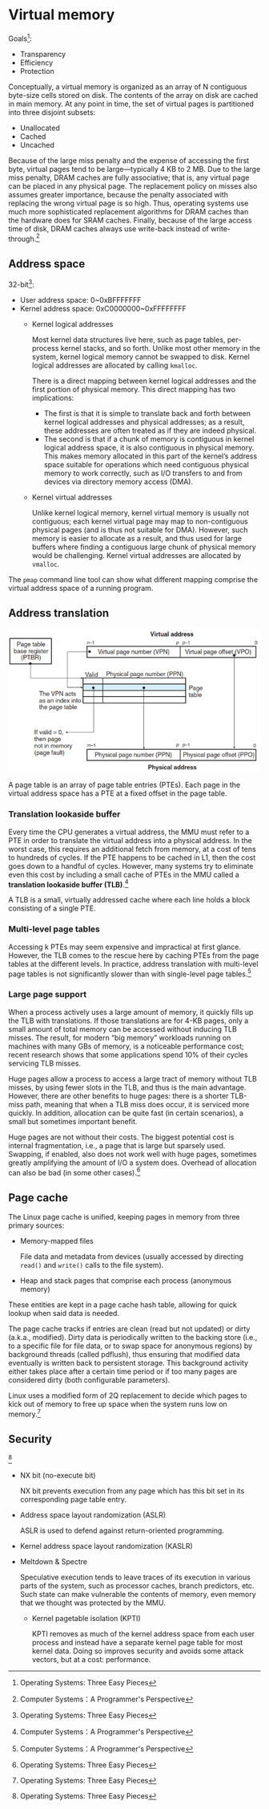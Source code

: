 # Virtual memory
Goals[^three]:
- Transparency
- Efficiency
- Protection

Conceptually, a virtual memory is organized as an array of N contiguous byte-size cells stored on disk. The contents of the array on disk are cached in main memory. At any point in time, the set of virtual pages is partitioned into three disjoint subsets:
- Unallocated
- Cached
- Uncached

Because of the large miss penalty and the expense of accessing the first byte, virtual pages tend to be large—typically 4 KB to 2 MB. Due to the large miss penalty, DRAM caches are fully associative; that is, any virtual page can be placed in any physical page. The replacement policy on misses also assumes greater importance, because the penalty associated with replacing the wrong virtual page is so high. Thus, operating systems use much more sophisticated replacement algorithms for DRAM caches than the hardware does for SRAM caches. Finally, because of the large access time of disk, DRAM caches always use write-back instead of write-through.[^csapp]

## Address space
32-bit[^three]:
- User address space: 0~0xBFFFFFFF
- Kernel address space: 0xC0000000~0xFFFFFFFF
  - Kernel logical addresses
    
    Most kernel data structures live here, such as page tables, per-process kernel stacks, and so forth. Unlike most other memory in the system, kernel logical memory cannot be swapped to disk. Kernel logical addresses are allocated by calling `kmalloc`.

    There is a direct mapping between kernel logical addresses and the first portion of physical memory. This direct mapping has two implications:
    - The first is that it is simple to translate back and forth between kernel logical addresses and physical addresses; as a result, these addresses are often treated as if they are indeed physical.
    - The second is that if a chunk of memory is contiguous in kernel logical address space, it is also contiguous in physical memory. This makes memory allocated in this part of the kernel’s address space suitable for operations which need contiguous physical memory to work correctly, such as I/O transfers to and from devices via directory memory access (DMA).
  
  - Kernel virtual addresses

    Unlike kernel logical memory, kernel virtual memory is usually not contiguous; each kernel virtual page may map to non-contiguous physical pages (and is thus not suitable for DMA). However, such memory is easier to allocate as a result, and thus used for large buffers where finding a contiguous large chunk of physical memory would be challenging. Kernel virtual addresses are allocated by `vmalloc`.

The `pmap` command line tool can show what different mapping comprise the virtual address space of a running program.

## Address translation
![](images/AddressTranslation.png)

A page table is an array of page table entries (PTEs). Each page in the virtual address space has a PTE at a fixed offset in the page table.

### Translation lookaside buffer
Every time the CPU generates a virtual address, the MMU must refer to a PTE in order to translate the virtual address into a physical address. In the worst case, this requires an additional fetch from memory, at a cost of tens to hundreds of cycles. If the PTE happens to be cached in L1, then the cost goes down to a handful of cycles. However, many systems try to eliminate even this cost by including a small cache of PTEs in the MMU called a **translation lookaside buffer (TLB)**.[^csapp]

A TLB is a small, virtually addressed cache where each line holds a block consisting of a single PTE.

### Multi-level page tables
Accessing k PTEs may seem expensive and impractical at first glance. However, the TLB comes to the rescue here by caching PTEs from the page tables at the different levels. In practice, address translation with multi-level page tables is not significantly slower than with single-level page tables.[^csapp]

### Large page support
When a process actively uses a large amount of memory, it quickly fills up the TLB with translations. If those translations are for 4-KB pages, only a small amount of total memory can be accessed without inducing TLB misses. The result, for modern “big memory” workloads running on machines with many GBs of memory, is a noticeable performance cost; recent research shows that some applications spend 10% of their cycles servicing TLB misses.

Huge pages allow a process to access a large tract of memory without TLB misses, by using fewer slots in the TLB, and thus is the main advantage. However, there are other benefits to huge pages: there is a shorter TLB-miss path, meaning that when a TLB miss does occur, it is serviced more quickly. In addition, allocation can be quite fast (in certain scenarios), a small but sometimes important benefit.

Huge pages are not without their costs. The biggest potential cost is internal fragmentation, i.e., a page that is large but sparsely used. Swapping, if enabled, also does not work well with huge pages, sometimes greatly amplifying the amount of I/O a system does. Overhead of allocation can also be bad (in some other cases).[^three]

## Page cache
The Linux page cache is unified, keeping pages in memory from three primary sources:
- Memory-mapped files
  
  File data and metadata from devices (usually accessed by directing `read()` and `write()` calls to the file system).

- Heap and stack pages that comprise each process (anonymous memory)

These entities are kept in a page cache hash table, allowing for quick lookup when said data is needed.

The page cache tracks if entries are clean (read but not updated) or dirty (a.k.a., modified). Dirty data is periodically written to the backing store (i.e., to a specific file for file data, or to swap space for anonymous regions) by background threads (called pdflush), thus ensuring that modified data eventually is written back to persistent storage. This background activity either takes place after a certain time period or if too many pages are considered dirty (both configurable parameters).

Linux uses a modified form of 2Q replacement to decide which pages to kick out of memory to free up space when the system runs low on memory.[^three]

## Security
[^three]
- NX bit (no-execute bit)

  NX bit prevents execution from any page which has this bit set in its corresponding page table entry.

- Address space layout randomization (ASLR)

  ASLR is used to defend against return-oriented programming.

- Kernel address space layout randomization (KASLR)

- Meltdown & Spectre

  Speculative execution tends to leave traces of its execution in various parts of the system, such as processor caches, branch predictors, etc. Such state can make vulnerable the contents of memory, even memory that we thought was protected by the MMU.

  - Kernel pagetable isolation (KPTI)

    KPTI removes as much of the kernel address space from each user process and instead have a separate kernel page table for most kernel data.  Doing so improves security and avoids some attack vectors, but at a cost: performance.


[^csapp]: Computer Systems：A Programmer's Perspective
[^three]: Operating Systems: Three Easy Pieces